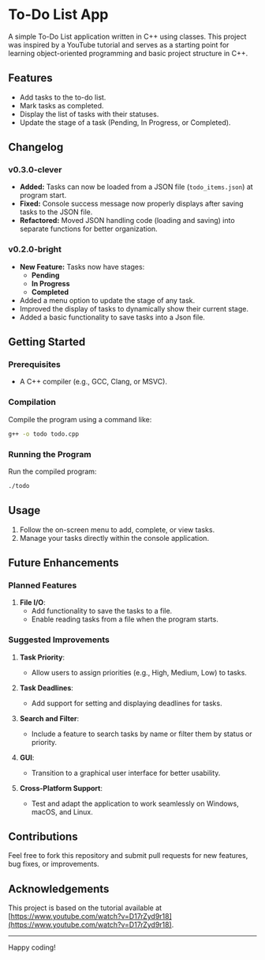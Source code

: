# To-Do List App

A simple To-Do List application written in C++ using classes. This project was inspired by a YouTube tutorial and serves as a starting point for learning object-oriented programming and basic project structure in C++.

## Features

- Add tasks to the to-do list.
- Mark tasks as completed.
- Display the list of tasks with their statuses.
- Update the stage of a task (Pending, In Progress, or Completed).

## Changelog
### **v0.3.0-clever**
- **Added:** Tasks can now be loaded from a JSON file (`todo_items.json`) at program start.
- **Fixed:** Console success message now properly displays after saving tasks to the JSON file.
- **Refactored:** Moved JSON handling code (loading and saving) into separate functions for better organization.

### **v0.2.0-bright**
- **New Feature:** Tasks now have stages: 
  - **Pending**
  - **In Progress**
  - **Completed**
- Added a menu option to update the stage of any task.
- Improved the display of tasks to dynamically show their current stage.
- Added a basic functionality to save tasks into a Json file.

## Getting Started

### Prerequisites

- A C++ compiler (e.g., GCC, Clang, or MSVC).

### Compilation

Compile the program using a command like:
```bash
g++ -o todo todo.cpp
```

### Running the Program

Run the compiled program:
```bash
./todo
```

## Usage

1. Follow the on-screen menu to add, complete, or view tasks.
2. Manage your tasks directly within the console application.

## Future Enhancements

### Planned Features

1. **File I/O**:
   - Add functionality to save the tasks to a file.
   - Enable reading tasks from a file when the program starts.

### Suggested Improvements

1. **Task Priority**:
   - Allow users to assign priorities (e.g., High, Medium, Low) to tasks.

2. **Task Deadlines**:
   - Add support for setting and displaying deadlines for tasks.

3. **Search and Filter**:
   - Include a feature to search tasks by name or filter them by status or priority.

4. **GUI**:
   - Transition to a graphical user interface for better usability.

5. **Cross-Platform Support**:
   - Test and adapt the application to work seamlessly on Windows, macOS, and Linux.

## Contributions

Feel free to fork this repository and submit pull requests for new features, bug fixes, or improvements.

## Acknowledgements
This project is based on the tutorial available at [https://www.youtube.com/watch?v=D17rZyd9r18](https://www.youtube.com/watch?v=D17rZyd9r18).

---

Happy coding!

